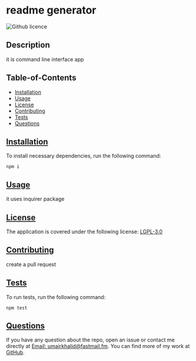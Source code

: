 
  # readme generator
  
  ![Github licence](https://img.shields.io/badge/license-LGPL3.0-blue)
  ## Description
  it is command line interface app

  ## Table-of-Contents
  * [Installation](#installation)
  * [Usage](#usage)
  * [License](#license)
  * [Contributing](#contributing)
  * [Tests](#tests)
  * [Questions](#questions)
  
  ## [Installation](#table-of-contents)
  To install necessary dependencies, run the following command:

    npm i

  ## [Usage](#table-of-contents)
  it uses inquirer package
  
  ## [License](#table-of-contents)
  The application is covered under the following license: [LGPL-3.0](https://choosealicense.com/licenses/lgpl-3.0/)

  ## [Contributing](#table-of-contents)
  create a pull request

  ## [Tests](#table-of-contents)
  To run tests, run the following command:
  
    npm test

  ## [Questions](#table-of-contents)
  If you have any question about the repo, open an issue or contact me directly at [Email: umairkhalid@fastmail.fm](mailto:umairkhalid@fastmail.fm).
  You can find more of my work at [GitHub](https://github.com/umairkhalid).
  
